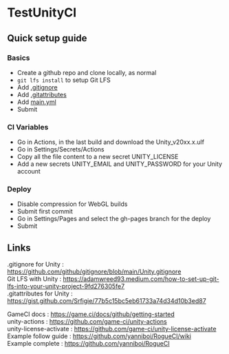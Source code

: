 # TestUnityCI
  
## Quick setup guide

### Basics
- Create a github repo and clone locally, as normal
- `git lfs install` to setup Git LFS
- Add [.gitignore](https://github.com/github/gitignore/blob/main/Unity.gitignore)
- Add [.gitattributes](https://gist.github.com/Srfigie/77b5c15bc5eb61733a74d34d10b3ed87)
- Add [main.yml](https://github.com/Prybh/TestUnityCI/blob/main/.github/workflows/main.yml)
- Submit

### CI Variables
- Go in Actions, in the last build and download the Unity_v20xx.x.ulf
- Go in Settings/Secrets/Actions
- Copy all the file content to a new secret UNITY_LICENSE
- Add a new secrets UNITY_EMAIL and UNITY_PASSWORD for your Unity account

### Deploy
- Disable compression for WebGL builds
- Submit first commit
- Go in Settings/Pages and select the gh-pages branch for the deploy
- Submit
  
## Links
 
.gitignore for Unity : https://github.com/github/gitignore/blob/main/Unity.gitignore  
Git LFS with Unity : https://adamwreed93.medium.com/how-to-set-up-git-lfs-into-your-unity-project-9fd276305fe7  
.gitattributes for Unity : https://gist.github.com/Srfigie/77b5c15bc5eb61733a74d34d10b3ed87  
  
GameCI docs : https://game.ci/docs/github/getting-started  
unity-actions : https://github.com/game-ci/unity-actions  
unity-license-activate : https://github.com/game-ci/unity-license-activate  
Example follow guide : https://github.com/yanniboi/RogueCI/wiki  
Example complete : https://github.com/yanniboi/RogueCI 
